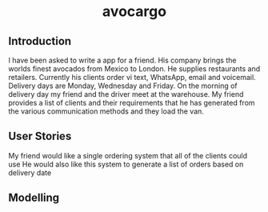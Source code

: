 <h1 align="center">avocargo</h1>

## Introduction
I have been asked to write a app for a friend. His company brings the worlds finest avocados from Mexico to London. He supplies restaurants and retailers. Currently his clients order vi text, WhatsApp, email and voicemail. 
Delivery days are Monday, Wednesday and Friday.
On the morning of delivery day my friend and the driver meet at the warehouse. My friend provides a list of clients and their requirements that he has generated from the various communication methods and they load the van.

## User Stories
My friend would like  a single ordering system that all of the clients could use
He would also like this system to generate a list of orders based on delivery date

## Modelling


